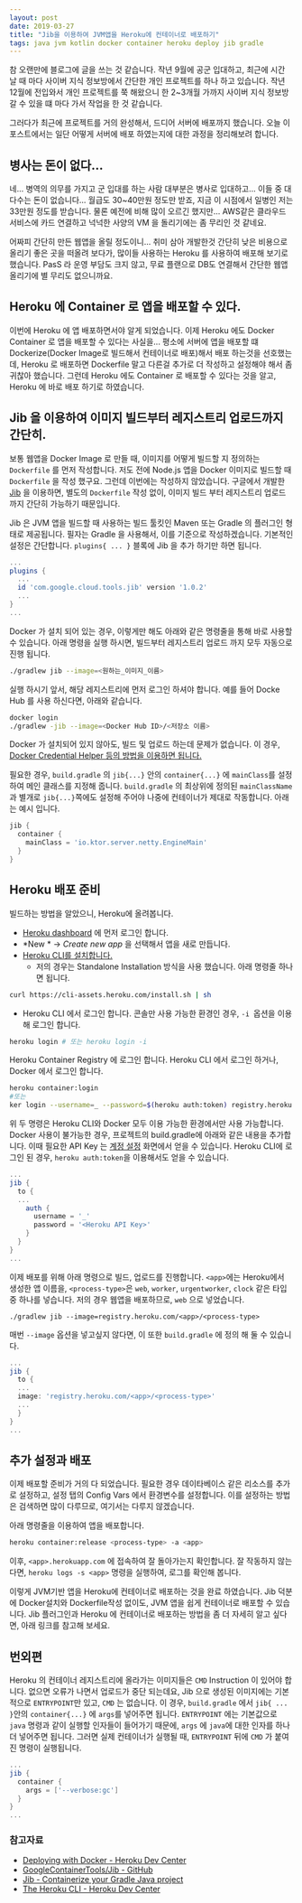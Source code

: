 ```yaml
---
layout: post
date: 2019-03-27
title: "Jib을 이용하여 JVM앱을 Heroku에 컨테이너로 배포하기"
tags: java jvm kotlin docker container heroku deploy jib gradle
---
```


참 오랜만에 블로그에 글을 쓰는 것 같습니다. 작년 9월에 공군 입대하고, 최근에 시간 날 때 마다 사이버 지식 정보방에서 간단한 개인 프로젝트를 하나 하고 있습니다. 작년 12월에 전입와서 개인 프로젝트를 쭉 해왔으니 한 2~3개월 가까지 사이버 지식 정보방 갈 수 있을 떄 마다 가서 작업을 한 것 같습니다.

그러다가 최근에 프로젝트를 거의 완성해서, 드디어 서버에 배포까지 했습니다. 오늘 이 포스트에서는 일단 어떻게 서버에 배포 하였는지에 대한 과정을 정리해보려 합니다.

## 병사는 돈이 없다...
네... 병역의 의무를 가지고 군 입대를 하는 사람 대부분은 병사로 입대하고... 이들 중 대다수는 돈이 없습니다...
월급도 30~40만원 정도만 받죠, 지금 이 시점에서 일병인 저는 33만원 정도를 받습니다. 물론 예전에 비해 많이 오르긴 했지만... AWS같은 클라우드 서비스에 카드 연결하고 넉넉한 사양의 VM 을 돌리기에는 좀 무리인 것 같네요. 

어짜피 간단히 만든 웹앱을 올릴 정도이니... 취미 삼아 개발한것 간단히 낮은 비용으로 올리기 좋은 곳을 떠올려 보다가, 많이들 사용하는 Heroku 를 사용하여 배포해 보기로 했습니다. PasS 라 운영 부담도 크지 않고, 무료 플랜으로 DB도 연결해서 간단한 웹앱 올리기에 별 무리도 없으니까요.

## Heroku 에 Container 로 앱을 배포할 수 있다.
이번에 Heroku 에 앱 배포하면서야 알게 되었습니다. 이제 Heroku 에도 Docker Container 로 앱을 배포할 수 있다는 사실을... 평소에 서버에 앱을 배포할 떄 Dockerize(Docker Image로 빌드해서 컨테이너로 배포)해서 배포 하는것을 선호했는데, Heroku 로 배포하면 Dockerfile 말고 다른걸 추가로 더 작성하고 설정해야 해서 좀 귀찮아 했습니다. 그런데 Heroku 에도 Container 로 배포할 수 있다는 것을 알고, Heroku 에 바로 배포 하기로 하였습니다.

## Jib 을 이용하여 이미지 빌드부터 레지스트리 업로드까지 간단히.
보통 웹앱을 Docker Image 로 만들 때, 이미지를 어떻게 빌드할 지 정의하는 `Dockerfile` 를 먼저 작성합니다. 저도 전에 Node.js 앱을 Docker 이미지로 빌드할 때 `Dockerfile` 을 작성 했구요. 그런데 이번에는 작성하지 않았습니다. 구글에서 개발한 [Jib](https://github.com/GoogleContainerTools/jib) 을 이용하면, 별도의 `Dockerfile` 작성 없이, 이미지 빌드 부터 레지스트리 업로드 까지 간단히 가능하기 때문입니다.

Jib 은 JVM 앱을 빌드할 때 사용하는 빌드 툴킷인 Maven 또는 Gradle 의 플러그인 형태로 제공됩니다. 필자는 Gradle 을 사용해서, 이를 기준으로 작성하겠습니다. 기본적인 설정은 간단합니다. `plugins{ ... }` 블록에 Jib 을 추가 하기만 하면 됩니다.

```groovy
...
plugins {
  ...
  id 'com.google.cloud.tools.jib' version '1.0.2'
  ...
}
...
```

Docker 가 설치 되어 있는 경우, 이렇게만 해도 아래와 같은 명령줄을 통해 바로 사용할 수 있습니다.
아래 명령을 실행 하시면, 빌드부터 레지스트리 업로드 까지 모두 자동으로 진행 됩니다.

```bash
./gradlew jib --image=<원하는_이미지_이름>
```

실행 하시기 앞서, 해당 레지스트리에 먼저 로그인 하셔야 합니다. 예를 들어 Docke Hub 를 사용 하신다면, 아래와 같습니다.
```bash
docker login 
./gradlew -jib --image=<Docker Hub ID>/<저장소 이름>
```

Docker 가 설치되어 있지 않아도, 빌드 및 업로드 하는데 문제가 없습니다. 이 경우, [Docker Credential Helper 등의 방법을 이용하면 됩니다.](https://github.com/GoogleContainerTools/jib/tree/master/jib-gradle-plugin#authentication-methods)

필요한 경우, `build.gradle` 의 `jib{...}` 안의 `container{...}` 에 `mainClass`를 설정하여 메인 클래스를 지정해 줍니다.  `build.gradle` 의 최상위에 정의된 `mainClassName`과 별개로 `jib{...}`쪽에도 설정해 주어야 나중에 컨테이너가 제대로 작동합니다. 아래는 예시 입니다.

```groovy
jib {
  container {
    mainClass = 'io.ktor.server.netty.EngineMain'
  }
}
```

## Heroku 배포 준비


빌드하는 방법을 알았으니, Heroku에 올려봅니다.

- [Heroku dashboard](https://dashboard.heroku.com) 에 먼저 로그인 합니다.
- *New * -> *Create new app* 을 선택해서 앱을 새로 만듭니다.
- [Heroku CLI를 설치합니다.](https://devcenter.heroku.com/articles/heroku-cli)
  - 저의 경우는 Standalone Installation 방식을 사용 했습니다. 아래 명령줄 하나면 됩니다.
```bash
curl https://cli-assets.heroku.com/install.sh | sh
```
- Heroku CLI 에서 로그인 합니다. 콘솔만 사용 가능한 환경인 경우, `-i `옵션을 이용해 로그인 합니다.
```bash
heroku login # 또는 heroku login -i
```

Heroku Container Registry 에 로그인 합니다. Heroku CLI 에서 로그인 하거나, Docker 에서 로그인 합니다.

```bash
heroku container:login
#또는
ker login --username=_ --password=$(heroku auth:token) registry.heroku.com
```

위 두 명령은 Heroku CLI와 Docker 모두 이용 가능한 환경에서만 사용 가능합니다. Docker 사용이 불가능한 경우, 프로젝트의 build.gradle에 아래와 같은 내용을 추가합니다. 이때 필요한 API Key 는 [계정 설정](https://dashboard.heroku.com/account) 화면에서 얻을 수 있습니다. Heroku CLI에 로그인 된 경우, `heroku auth:token`을 이용해서도 얻을 수 있습니다.

```groovy
...
jib { 
  to {
  ...
    auth { 
      username = '_' 
      password = '<Heroku API Key>'
    } 
  } 
}
...
```

이제 배포를 위해 아래 명령으로 빌드, 업로드를 진행합니다.
`<app>`에는 Heroku에서 생성한 앱 이름을, `<process-type>`은 `web`, `worker`, `urgentworker`, `clock` 같은 타입 중 하나를 넣습니다. 저의 경우 웹앱을 배포하므로, `web` 으로 넣었습니다.

```
./gradlew jib --image=registry.heroku.com/<app>/<process-type>
```

매번 `--image` 옵션을 넣고싶지 않다면, 이 또한 `build.gradle` 에 정의 해 둘 수 있습니다.

```groovy
...
jib { 
  to {
  ...
  image: 'registry.heroku.com/<app>/<process-type>'
  ...
  } 
}
...
```

## 추가 설정과 배포
이제 배포할 준비가 거의 다 되었습니다. 필요한 경우 데이타베이스 같은 리소스를 추가로 설정하고, 설정 탭의 Config Vars 에서 환경변수를 설정합니다. 이를 설정하는 방법은 검색하면 많이 다루므로, 여기서는 다루지 않겠습니다.

아래 명령줄을 이용하여 앱을 배포합니다.

```bash
heroku container:release <process-type> -a <app>
```

이후, `<app>.herokuapp.com` 에 접속하여 잘 돌아가는지 확인합니다.
잘 작동하지 않는다면, `heroku logs -s <app>` 명령을 실행하여, 로그를 확인해 봅니다.

이렇게 JVM기반 앱을 Heroku에 컨테이너로 배포하는 것을 완료 하였습니다. Jib 덕분에 Docker설치와 Dockerfile작성 없이도, JVM 앱을 쉽게 컨테이너로 배포할 수 있습니다.
Jib 플러그인과 Heroku 에 컨테이너로 배포하는 방법을 좀 더 자세히 알고 싶다면, 아래 링크를 참고해 보세요.

## 번외편
Heroku 의 컨테이너 레지스트리에 올라가는 이미지들은 `CMD` Instruction 이 있어야 합니다. 없으면 오류가 나면서 업로드가 중단 되는데요, Jib 으로 생성된 이미지에는 기본적으로 `ENTRYPOINT`만 있고, `CMD` 는 없습니다. 이 경우, `build.gradle` 에서 `jib{ ... }`안의 `container{...}` 에 `args`를 넣어주면 됩니다. `ENTRYPOINT` 에는 기본값으로 `java` 명령과 같이 실행할 인자들이 들어가기 때문에, `args` 에 `java`에 대한 인자를 하나 더 넣어주면 됩니다. 그러면 실제 컨테이너가 실행될 때, `ENTRYPOINT` 뒤에 `CMD` 가 붙여진 명령이 실행됩니다.

```groovy
...
jib {
  container {
    args = ['--verbose:gc']
  }
}
...
```

### 참고자료
- [Deploying with Docker - Heroku Dev Center](https://devcenter.heroku.com/categories/deploying-with-docker)
- [GoogleContainerTools/Jib - GitHub](https://github.com/GoogleContainerTools/jib/blob/master/README.md)
- [Jib - Containerize your Gradle Java project](https://github.com/GoogleContainerTools/jib/blob/master/jib-gradle-plugin/README.md)
- [The Heroku CLI - Heroku Dev Center](https://devcenter.heroku.com/articles/heroku-cli)
